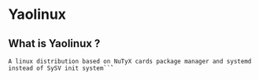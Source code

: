 Yaolinux
======

## What is Yaolinux ?

```
A linux distribution based on NuTyX cards package manager and systemd instead of SySV init system``̀`
